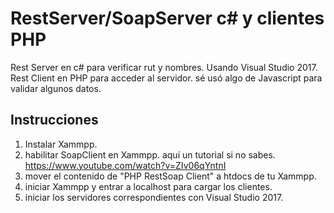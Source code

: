 # RestServer/SoapServer c# y clientes PHP
Rest Server en c# para verificar rut y nombres.
Usando Visual Studio 2017.
Rest Client en PHP para acceder al servidor.
sé usó algo de Javascript para validar algunos datos.

Instrucciones
-----------------------------------------------
1. Instalar Xammpp.
2. habilitar SoapClient en Xammpp. aquí un tutorial si no sabes. https://www.youtube.com/watch?v=ZIv06qYntnI
3. mover el contenido de "PHP RestSoap Client" a htdocs de tu Xammpp.
4. iniciar Xammpp y entrar a localhost para cargar los clientes.
5. iniciar los servidores correspondientes con Visual Studio 2017.
